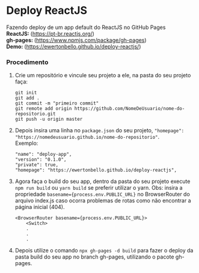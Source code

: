 # Deploy ReactJS
Fazendo deploy de um app default do ReactJS no GitHub Pages<br/>
<Strong>ReactJS: </Strong>(https://pt-br.reactjs.org/)<br/>
<Strong>gh-pages: </Strong>(https://www.npmjs.com/package/gh-pages)<br/>
<Strong>Demo: </Strong>(https://ewertonbello.github.io/deploy-reactjs/)

### Procedimento

1. Crie um repositório e vincule seu projeto a ele, na pasta do seu projeto faça:
    ```
    git init
    git add .
    git commit -m "primeiro commit"
    git remote add origin https://github.com/NomeDeUsuario/nome-do-repositorio.git
    git push -u origin master
    ```
2. Depois insira uma linha no `package.json` do seu projeto, `"homepage": "https://nomedeusuario.github.io/nome-do-repositorio"`. 
<br/>Exemplo:
    ```
    "name": "deploy-app",
    "version": "0.1.0",
    "private": true,
    "homepage": "https://ewertonbello.github.io/deploy-reactjs",
    ```
3. Agora faça o build do seu app, dentro da pasta do seu projeto execute `npm run build` ou `yarn build` se preferir utilizar o yarn. Obs: insira a propriedade `basename={process.env.PUBLIC_URL}` no BrowserRouter do arquivo index.js caso ocorra problemas de rotas como não encontrar a página inicial (404).<br/>
    ```
    <BrowserRouter basename={process.env.PUBLIC_URL}>
        <Switch>
        .
        .
        .
    ```
4. Depois utilize o comando `npx gh-pages -d build` para fazer o deploy da pasta build do seu app no branch gh-pages, utilizando o pacote gh-pages.
